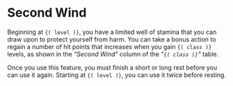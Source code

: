# Second Wind
Beginning at `{( level )}`, you have a limited well of stamina that you can draw upon to protect yourself from harm.
You can take a bonus action to regain a number of hit points that increases when you gain `{( class )}` levels, as shown in the *"Second Wind"* column of the *"`{( class )}`"* table.

Once you use this feature, you must finish a short or long rest before you can use it again.
Starting at `{( level )}`, you can use it twice before resting.
